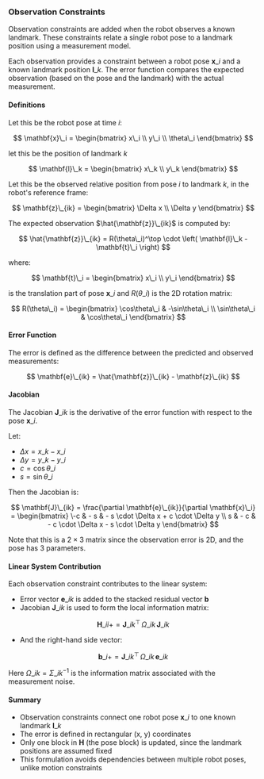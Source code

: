 ### Observation Constraints

Observation constraints are added when the robot observes a known landmark. These constraints relate a single robot pose to a landmark position using a measurement model.

Each observation provides a constraint between a robot pose $\mathbf{x}\_i$ and a known landmark position $\mathbf{l}\_k$. The error function compares the expected observation (based on the pose and the landmark) with the actual measurement.

#### Definitions

Let this be the robot pose at time $i$:

$$
\mathbf{x}\_i = \begin{bmatrix} 
x\_i \\ 
y\_i \\ 
\theta\_i 
\end{bmatrix}
$$

let this be the position of landmark $k$

$$
\mathbf{l}\_k = \begin{bmatrix} 
x\_k \\ 
y\_k 
\end{bmatrix}
$$ 

Let this be the observed relative position from pose $i$ to landmark $k$, in the robot's reference frame:

$$
\mathbf{z}\_{ik} = 
\begin{bmatrix} 
\Delta x \\ 
\Delta y 
\end{bmatrix}
$$ 

The expected observation $\hat{\mathbf{z}}\_{ik}$ is computed by:

$$
\hat{\mathbf{z}}\_{ik} = R(\theta\_i)^\top \cdot \left( \mathbf{l}\_k - \mathbf{t}\_i \right)
$$

where: 

$$
\mathbf{t}\_i = \begin{bmatrix} x\_i \\ 
y\_i \end{bmatrix}
$$ 

is the translation part of pose $\mathbf{x}\_i$ and $R(\theta\_i)$ is the 2D rotation matrix:

$$
R(\theta\_i) = 
\begin{bmatrix}
\cos\theta\_i & -\sin\theta\_i \\
\sin\theta\_i & \cos\theta\_i
\end{bmatrix}
$$

#### Error Function

The error is defined as the difference between the predicted and observed measurements:

$$
\mathbf{e}\_{ik} = \hat{\mathbf{z}}\_{ik} - \mathbf{z}\_{ik}
$$

#### Jacobian

The Jacobian $\mathbf{J}\_{ik}$ is the derivative of the error function with respect to the pose $\mathbf{x}\_i$.

Let:

- $\Delta x = x\_k - x\_i$
- $\Delta y = y\_k - y\_i$
- $c = \cos\theta\_i$
- $s = \sin\theta\_i$

Then the Jacobian is:

$$
\mathbf{J}\_{ik} = \frac{\partial \mathbf{e}\_{ik}}{\partial \mathbf{x}\_i} = \begin{bmatrix}
\-c & - s & - s \cdot \Delta x + c \cdot \Delta y \\
s & - c & - c \cdot \Delta x - s \cdot \Delta y
\end{bmatrix}
$$

Note that this is a $2 \times 3$ matrix since the observation error is 2D, and the pose has 3 parameters.

#### Linear System Contribution

Each observation constraint contributes to the linear system:

- Error vector $\mathbf{e}\_{ik}$ is added to the stacked residual vector $\mathbf{b}$
- Jacobian $\mathbf{J}\_{ik}$ is used to form the local information matrix:

$$
\mathbf{H}\_{ii} += \mathbf{J}\_{ik}^\top \, \Omega\_{ik} \, \mathbf{J}\_{ik}
$$

- And the right-hand side vector:

$$
\mathbf{b}\_i += \mathbf{J}\_{ik}^\top \, \Omega\_{ik} \, \mathbf{e}\_{ik}
$$

Here $\Omega\_{ik} = \Sigma\_{ik}^{-1}$ is the information matrix associated with the measurement noise.

#### Summary

- Observation constraints connect one robot pose $\mathbf{x}\_i$ to one known landmark $\mathbf{l}\_k$
- The error is defined in rectangular (x, y) coordinates
- Only one block in $\mathbf{H}$ (the pose block) is updated, since the landmark positions are assumed fixed
- This formulation avoids dependencies between multiple robot poses, unlike motion constraints
